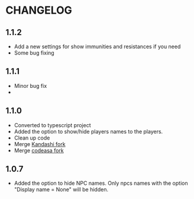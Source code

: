# CHANGELOG

## 1.1.2

- Add a new settings for show immunities and resistances if you need
- Some bug fixing

## 1.1.1

- Minor bug fix
- 
## 1.1.0

- Converted to typescript project
- Added the option to show/hide players names to the players. 
- Clean up code
- Merge [Kandashi  fork](https://github.com/kandashi/health-monitor)
- Merge [codeasa fork](https://github.com/codeadsa/health-monitor)

## 1.0.7

- Added the option to hide NPC names. Only npcs names with the option "Display name = None" will be hidden. 
